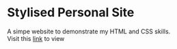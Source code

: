# Stylised Personal Site
A simpe website to demonstrate my HTML and CSS skills. <br>
Visit this 
<a href="https://htmlpreview.github.io/?https://github.com/ioakeim-h/Hello/blob/main/Stylised%20Personal%20Site/index.html">link</a> 
to view
